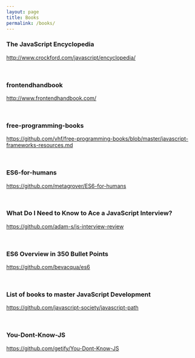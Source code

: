 ```yaml
---
layout: page
title: Books
permalink: /books/
---
```


### The JavaScript Encyclopedia  
http://www.crockford.com/javascript/encyclopedia/

<br/>

### frontendhandbook  
http://www.frontendhandbook.com/

<br/>

### free-programming-books  
https://github.com/vhf/free-programming-books/blob/master/javascript-frameworks-resources.md


<br/>

### ES6-for-humans  
https://github.com/metagrover/ES6-for-humans

<br/>

### What Do I Need to Know to Ace a JavaScript Interview?  
https://github.com/adam-s/js-interview-review


<br/>

### ES6 Overview in 350 Bullet Points
https://github.com/bevacqua/es6


<br/>

### List of books to master JavaScript Development  
https://github.com/javascript-society/javascript-path


<br/>

### You-Dont-Know-JS  
https://github.com/getify/You-Dont-Know-JS
